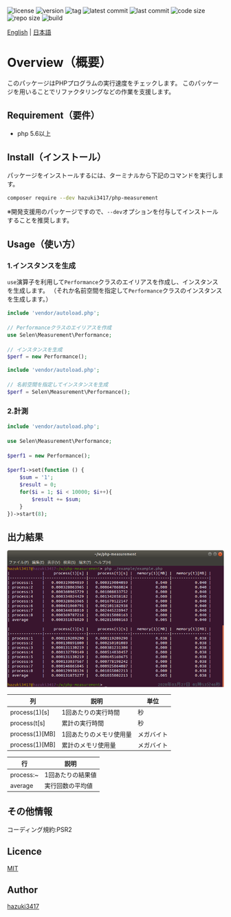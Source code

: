 ![license](https://img.shields.io/github/license/hazuki3417/php-measurement) ![version](https://img.shields.io/packagist/php-v/hazuki3417/php-measurement)  ![tag](https://img.shields.io/github/v/tag/hazuki3417/php-measurement) ![latest commit](https://img.shields.io/github/commits-since/hazuki3417/php-measurement/1.1.0) ![last commit](https://img.shields.io/github/last-commit/hazuki3417/php-measurement) ![code size](https://img.shields.io/github/languages/code-size/hazuki3417/php-measurement) ![repo size](https://img.shields.io/github/repo-size/hazuki3417/php-measurement) ![build](https://img.shields.io/gitlab/pipeline/hazuki3417/php-measurement)

[English](README.md) | [日本語](README.ja.md)

# Overview（概要）

このパッケージはPHPプログラムの実行速度をチェックします。
このパッケージを用いることでリファクタリングなどの作業を支援します。

## Requirement（要件）
 - php 5.6以上
 

## Install（インストール）

パッケージをインストールするには、ターミナルから下記のコマンドを実行します。

```sh
composer require --dev hazuki3417/php-measurement
```

※開発支援用のパッケージですので、`--dev`オプションを付与してインストールすることを推奨します。


## Usage（使い方）

### 1.インスタンスを生成
`use`演算子を利用して`Performance`クラスのエイリアスを作成し、インスタンスを生成します。
（それか名前空間を指定して`Performance`クラスのインスタンスを生成します。）

```php
include 'vendor/autoload.php';

// Performanceクラスのエイリアスを作成
use Selen\Measurement\Performance;

// インスタンスを生成
$perf = new Performance();

```

```php
include 'vendor/autoload.php';

// 名前空間を指定してインスタンスを生成
$perf = Selen\Measurement\Performance();

```

### 2.計測

```php
include 'vendor/autoload.php';

use Selen\Measurement\Performance;

$perf1 = new Performance();

$perf1->set(function () {
    $sum = '1';
    $result = 0;
    for($i = 1; $i < 10000; $i++){
        $result += $sum;
    }
})->start(8);
```


## 出力結果

![performance](docs/images/performance.png)


|列|説明|単位|
|---|---|---|
|process(1)[s]|1回あたりの実行時間|秒|
|process(t[s]|累計の実行時間|秒||
|process(1)[MB]|1回あたりのメモリ使用量|メガバイト|
|process(1)[MB]|累計のメモリ使用量|メガバイト|

|行|説明|
|---|---|
|process:~|1回あたりの結果値|
|average|実行回数の平均値|

## その他情報

コーディング規約:PSR2


## Licence
[MIT](https://github.com/hazuki3417/php-measurement/blob/master/LICENSE)

## Author

[hazuki3417](https://github.com/hazuki3417)
